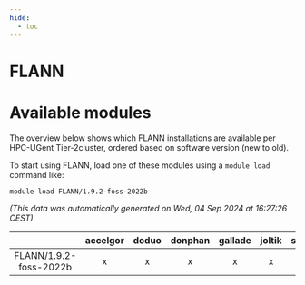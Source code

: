 ```yaml
---
hide:
  - toc
---
```


FLANN
=====

# Available modules


The overview below shows which FLANN installations are available per HPC-UGent Tier-2cluster, ordered based on software version (new to old).

To start using FLANN, load one of these modules using a `module load` command like:

```shell
module load FLANN/1.9.2-foss-2022b
```

*(This data was automatically generated on Wed, 04 Sep 2024 at 16:27:26 CEST)*  

| |accelgor|doduo|donphan|gallade|joltik|shinx|skitty|
| :---: | :---: | :---: | :---: | :---: | :---: | :---: | :---: |
|FLANN/1.9.2-foss-2022b|x|x|x|x|x|-|x|
